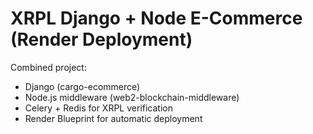 # XRPL Django + Node E-Commerce (Render Deployment)
Combined project:
- Django (cargo-ecommerce)
- Node.js middleware (web2-blockchain-middleware)
- Celery + Redis for XRPL verification
- Render Blueprint for automatic deployment
